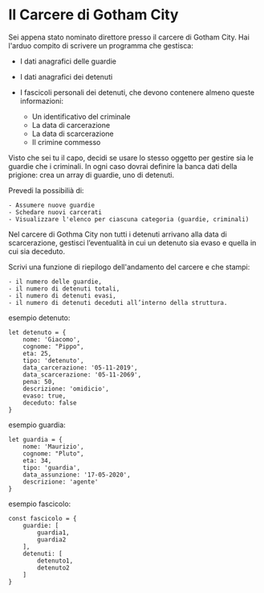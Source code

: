 
# Il Carcere di Gotham City

  Sei appena stato nominato direttore presso il carcere di Gotham City.
  Hai l'arduo compito di scrivere un programma che gestisca:

  - I dati anagrafici delle guardie 
  - I dati anagrafici dei detenuti 
  - I fascicoli personali dei detenuti, che devono contenere almeno queste informazioni:

      - Un identificativo del criminale
      - La data di carcerazione
      - La data di scarcerazione
      - Il crimine commesso
  
  Visto che sei tu il capo, decidi se usare lo stesso oggetto per gestire sia le guardie che i criminali.
  In ogni caso dovrai definire la banca dati della prigione: crea un array di guardie, uno di detenuti.
  
  Prevedi la possibilià di:

    - Assumere nuove guardie
    - Schedare nuovi carcerati
    - Visualizzare l'elenco per ciascuna categoria (guardie, criminali)
  
  Nel carcere di Gothma City non tutti i detenuti arrivano alla data di scarcerazione,
  gestisci l’eventualità in cui un detenuto sia evaso e quella in cui sia deceduto.
  
  Scrivi una funzione di riepilogo dell'andamento del carcere e che stampi:
  
    - il numero delle guardie,
    - il numero di detenuti totali,
    - il numero di detenuti evasi,
    - il numero di detenuti deceduti all’interno della struttura.

esempio detenuto:

    let detenuto = {
        nome: 'Giacomo',
        cognome: "Pippo",
        eta: 25,
        tipo: 'detenuto',
        data_carcerazione: '05-11-2019',
        data_scarcerazione: '05-11-2069',
        pena: 50,
        descrizione: 'omidicio',
        evaso: true,
        deceduto: false
    }

esempio guardia:

    let guardia = {
        nome: 'Maurizio', 
        cognome: "Pluto", 
        eta: 34,
        tipo: 'guardia',
        data_assunzione: '17-05-2020',
        descrizione: 'agente'
    }

esempio fascicolo:

    const fascicolo = {
        guardie: [
            guardia1,
            guardia2
        ], 
        detenuti: [
            detenuto1,
            detenuto2
        ]
    }
